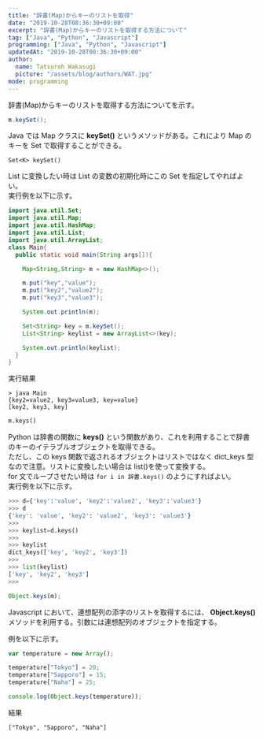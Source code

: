 ```yaml
---
title: "辞書(Map)からキーのリストを取得"
date: "2019-10-28T08:36:30+09:00"
excerpt: "辞書(Map)からキーのリストを取得する方法について"
tag: ["Java", "Python", "Javascript"]
programming: ["Java", "Python", "Javascript"]
updatedAt: "2019-10-28T08:36:30+09:00"
author:
  name: Tatsuroh Wakasugi
  picture: "/assets/blog/authors/WAT.jpg"
mode: programming
---
```


辞書(Map)からキーのリストを取得する方法についてを示す。

<div class="note_content_by_programming_language" id="note_content_Java">

```java
m.keySet();
```

Java では Map クラスに **keySet()** というメソッドがある。これにより Map のキーを Set で取得することができる。

`Set<K> keySet()`

List に変換したい時は List の変数の初期化時にこの Set を指定してやればよい。  
実行例を以下に示す。

```java
import java.util.Set;
import java.util.Map;
import java.util.HashMap;
import java.util.List;
import java.util.ArrayList;
class Main{
  public static void main(String args[]){

    Map<String,String> m = new HashMap<>();

    m.put("key","value");
    m.put("key2","value2");
    m.put("key3","value3");

    System.out.println(m);

    Set<String> key = m.keySet();
    List<String> keylist = new ArrayList<>(key);

    System.out.println(keylist);
  }
}
```

実行結果

```
> java Main
{key2=value2, key3=value3, key=value}
[key2, key3, key]
```

</div>
<div class="note_content_by_programming_language" id="note_content_Python">

```python
m.keys()
```

Python は辞書の関数に **keys()** という関数があり、これを利用することで辞書のキーのイテラブルオブジェクトを取得できる。  
ただし、この keys 関数で返されるオブジェクトはリストではなく dict_keys 型なので注意。リストに変換したい場合は list()を使って変換する。  
for 文でループさせたい時は `for i in 辞書.keys()` のようにすればよい。  
実行例を以下に示す。

```python
>>> d={'key':'value', 'key2':'value2', 'key3':'value3'}
>>> d
{'key': 'value', 'key2': 'value2', 'key3': 'value3'}
>>>
>>> keylist=d.keys()
>>>
>>> keylist
dict_keys(['key', 'key2', 'key3'])
>>>
>>> list(keylist)
['key', 'key2', 'key3']
>>>
```

</div>
<div class="note_content_by_programming_language" id="note_content_Javascript">

```javascript
Object.keys(m);
```

Javascript において、連想配列の添字のリストを取得するには、 **Object.keys()** メソッドを利用する。引数には連想配列のオブジェクトを指定する。

例を以下に示す。

```javascript
var temperature = new Array();

temperature["Tokyo"] = 20;
temperature["Sapporo"] = 15;
temperature["Naha"] = 25;

console.log(Object.keys(temperature));
```

結果

```
["Tokyo", "Sapporo", "Naha"]
```

</div>
